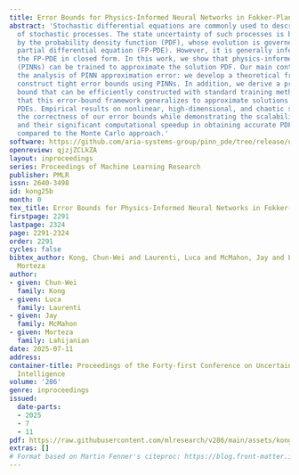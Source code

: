 ```yaml
---
title: Error Bounds for Physics-Informed Neural Networks in Fokker-Planck PDEs
abstract: 'Stochastic differential equations are commonly used to describe the evolution
  of stochastic processes. The state uncertainty of such processes is best represented
  by the probability density function (PDF), whose evolution is governed by the Fokker-Planck
  partial differential equation (FP-PDE). However, it is generally infeasible to solve
  the FP-PDE in closed form. In this work, we show that physics-informed neural networks
  (PINNs) can be trained to approximate the solution PDF. Our main contribution is
  the analysis of PINN approximation error: we develop a theoretical framework to
  construct tight error bounds using PINNs. In addition, we derive a practical error
  bound that can be efficiently constructed with standard training methods. We discuss
  that this error-bound framework generalizes to approximate solutions of other linear
  PDEs. Empirical results on nonlinear, high-dimensional, and chaotic systems validate
  the correctness of our error bounds while demonstrating the scalability of PINNs
  and their significant computational speedup in obtaining accurate PDF solutions
  compared to the Monte Carlo approach.'
software: https://github.com/aria-systems-group/pinn_pde/tree/release/uai2025
openreview: qjzjZCLkZA
layout: inproceedings
series: Proceedings of Machine Learning Research
publisher: PMLR
issn: 2640-3498
id: kong25b
month: 0
tex_title: Error Bounds for Physics-Informed Neural Networks in Fokker-Planck PDEs
firstpage: 2291
lastpage: 2324
page: 2291-2324
order: 2291
cycles: false
bibtex_author: Kong, Chun-Wei and Laurenti, Luca and McMahon, Jay and Lahijanian,
  Morteza
author:
- given: Chun-Wei
  family: Kong
- given: Luca
  family: Laurenti
- given: Jay
  family: McMahon
- given: Morteza
  family: Lahijanian
date: 2025-07-11
address:
container-title: Proceedings of the Forty-first Conference on Uncertainty in Artificial
  Intelligence
volume: '286'
genre: inproceedings
issued:
  date-parts:
  - 2025
  - 7
  - 11
pdf: https://raw.githubusercontent.com/mlresearch/v286/main/assets/kong25b/kong25b.pdf
extras: []
# Format based on Martin Fenner's citeproc: https://blog.front-matter.io/posts/citeproc-yaml-for-bibliographies/
---
```

